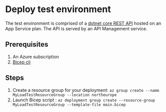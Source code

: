 # Deploy test environment

The test environment is comprised of a [dotnet core REST API](https://github.com/Azure-Samples/dotnet-core-api) hosted on an App Service plan. The API is served by an API Management service.

## **Prerequisites**

1. An Azure subscription
2. [Bicep cli](https://docs.microsoft.com/en-us/azure/azure-resource-manager/bicep/install)

## **Steps**

1. Create a resource group for your deployment: ``az group create --name MyLoadTestResourceGroup --location northeurope``
2. Launch Bicep script : ``az deployment group create --resource-group MyLoadTestResourceGroup --template-file main.bicep``